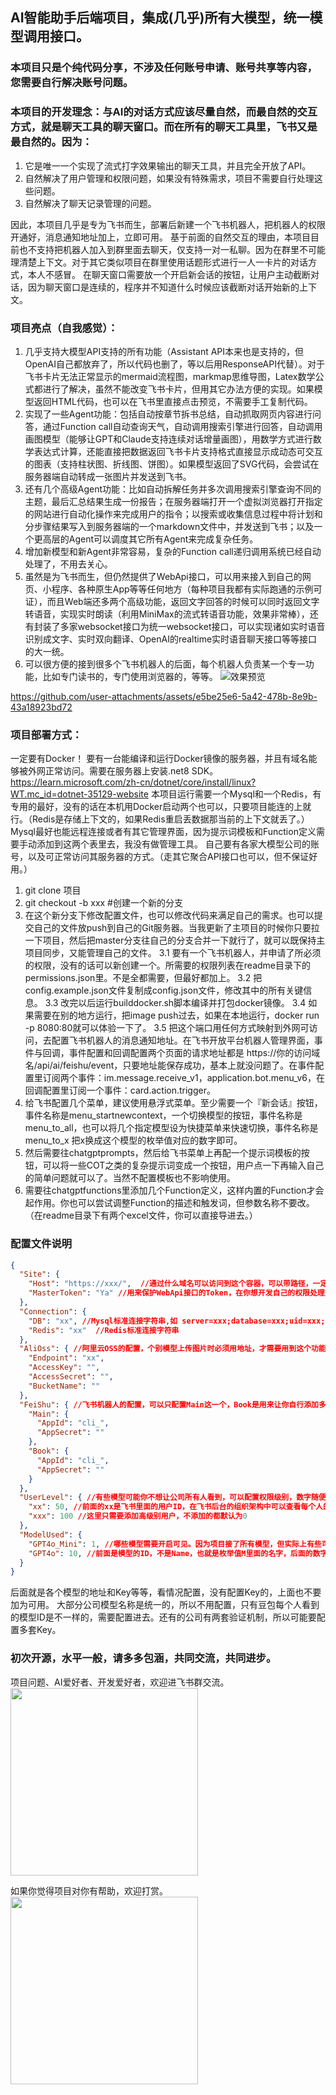 ## AI智能助手后端项目，集成(几乎)所有大模型，统一模型调用接口。

### 本项目只是个纯代码分享，不涉及任何账号申请、账号共享等内容，您需要自行解决账号问题。

### 本项目的开发理念：与AI的对话方式应该尽量自然，而最自然的交互方式，就是聊天工具的聊天窗口。而在所有的聊天工具里，飞书又是最自然的。因为：
1. 它是唯一一个实现了流式打字效果输出的聊天工具，并且完全开放了API。
2. 自然解决了用户管理和权限问题，如果没有特殊需求，项目不需要自行处理这些问题。
3. 自然解决了聊天记录管理的问题。

因此，本项目几乎是专为飞书而生，部署后新建一个飞书机器人，把机器人的权限开通好，消息通知地址加上，立即可用。
基于前面的自然交互的理由，本项目目前也不支持把机器人加入到群里面去聊天，仅支持一对一私聊。因为在群里不可能理清楚上下文。对于其它类似项目在群里使用话题形式进行一人一卡片的对话方式，本人不感冒。
在聊天窗口需要放一个开启新会话的按钮，让用户主动截断对话，因为聊天窗口是连续的，程序并不知道什么时候应该截断对话开始新的上下文。

### 项目亮点（自我感觉）：
1. 几乎支持大模型API支持的所有功能（Assistant API本来也是支持的，但OpenAI自己都放弃了，所以代码也删了，等以后用ResponseAPI代替）。对于飞书卡片无法正常显示的mermaid流程图，markmap思维导图，Latex数学公式都进行了解决，虽然不能改变飞书卡片，但用其它办法方便的实现。如果模型返回HTML代码，也可以在飞书里直接点击预览，不需要手工复制代码。
2. 实现了一些Agent功能：包括自动按章节拆书总结，自动抓取网页内容进行问答，通过Function call自动查询天气，自动调用搜索引擎进行回答，自动调用画图模型（能够让GPT和Claude支持连续对话增量画图），用数学方式进行数学表达式计算，还能直接把数据返回飞书卡片支持格式直接显示成动态可交互的图表（支持柱状图、折线图、饼图）。如果模型返回了SVG代码，会尝试在服务器端自动转成一张图片并发送到飞书。
3. 还有几个高级Agent功能：比如自动拆解任务并多次调用搜索引擎查询不同的主题，最后汇总结果生成一份报告；在服务器端打开一个虚拟浏览器打开指定的网站进行自动化操作来完成用户的指令；以搜索或收集信息过程中将计划和分步骤结果写入到服务器端的一个markdown文件中，并发送到飞书；以及一个更高层的Agent可以调度其它所有Agent来完成复杂任务。
4. 增加新模型和新Agent非常容易，复杂的Function call递归调用系统已经自动处理了，不用去关心。
5. 虽然是为飞书而生，但仍然提供了WebApi接口，可以用来接入到自己的网页、小程序、各种原生App等等任何地方（每种项目我都有实际跑通的示例可证），而且Web端还多两个高级功能，返回文字回答的时候可以同时返回文字转语音，实现实时朗读（利用MiniMax的流式转语音功能，效果非常棒），还有封装了多家websocket接口为统一websocket接口，可以实现诸如实时语音识别成文字、实时双向翻译、OpenAI的realtime实时语音聊天接口等等接口的大一统。
6. 可以很方便的接到很多个飞书机器人的后面，每个机器人负责某一个专一功能，比如专门读书的，专门使用浏览器的，等等。
![效果预览](readme/preview.png)


https://github.com/user-attachments/assets/e5be25e6-5a42-478b-8e9b-43a18923bd72


### 项目部署方式：
一定要有Docker！
要有一台能编译和运行Docker镜像的服务器，并且有域名能够被外网正常访问。需要在服务器上安装.net8 SDK。https://learn.microsoft.com/zh-cn/dotnet/core/install/linux?WT.mc_id=dotnet-35129-website
本项目运行需要一个Mysql和一个Redis，有专用的最好，没有的话在本机用Docker启动两个也可以，只要项目能连的上就行。（Redis是存储上下文的，如果Redis重启丢数据那当前的上下文就丢了。）
Mysql最好也能远程连接或者有其它管理界面，因为提示词模板和Function定义需要手动添加到这两个表里去，我没有做管理工具。
自己要有各家大模型公司的账号，以及可正常访问其服务器的方式。（走其它聚合API接口也可以，但不保证好用。）
1. git clone 项目
2. git checkout -b xxx  #创建一个新的分支
3. 在这个新分支下修改配置文件，也可以修改代码来满足自己的需求。也可以提交自己的文件放push到自己的Git服务器。当我更新了主项目的时候你只要拉一下项目，然后把master分支往自己的分支合并一下就行了，就可以既保持主项目同步，又能管理自己的文件。
3.1 要有一个飞书机器人，并申请了所必须的权限，没有的话可以新创建一个。所需要的权限列表在readme目录下的permissions.json里。不是全都需要，但最好都加上。
3.2 把config.example.json文件复制成config.json文件，修改其中的所有关键信息。
3.3 改完以后运行builddocker.sh脚本编译并打包docker镜像。
3.4 如果需要在别的地方运行，把image push过去，如果在本地运行，docker run -p 8080:80就可以体验一下了。
3.5 把这个端口用任何方式映射到外网可访问，去配置飞书机器人的消息通知地址。在飞书开放平台机器人管理界面，事件与回调，事件配置和回调配置两个页面的请求地址都是 https://你的访问域名/api/ai/feishu/event，只要地址能保存成功，基本上就没问题了。在事件配置里订阅两个事件：im.message.receive_v1，application.bot.menu_v6，在回调配置里订阅一个事件：card.action.trigger。
4. 给飞书配置几个菜单，建议使用悬浮式菜单。至少需要一个『新会话』按钮，事件名称是menu_startnewcontext，一个切换模型的按钮，事件名称是menu_to_all，也可以将几个指定模型设为快捷菜单来快速切换，事件名称是menu_to_x 把x换成这个模型的枚举值对应的数字即可。
5. 然后需要往chatgptprompts，然后给飞书菜单上再配一个提示词模板的按钮，可以将一些COT之类的复杂提示词变成一个按钮，用户点一下再输入自己的简单问题就可以了。当然不配置模板也不影响使用。
6. 需要往chatgptfunctions里添加几个Function定义，这样内置的Function才会起作用。你也可以尝试调整Function的描述和触发词，但参数名称不要改。
（在readme目录下有两个excel文件，你可以直接导进去。）

### 配置文件说明

```json
{
  "Site": {
    "Host": "https://xxx/",  //通过什么域名可以访问到这个容器，可以带路径，一定要/结尾
    "MasterToken": "Ya" //用来保护WebApi接口的Token，在你想开发自己的权限处理方式之前，生成一个复杂Token放在这儿，可以用这个Token来请求Api接口
  },
  "Connection": {
    "DB": "xx", //Mysql标准连接字符串,如 server=xxx;database=xxx;uid=xxx;pwd=xxx;SslMode=none
    "Redis": "xx"  //Redis标准连接字符串
  },
  "AliOss": { //阿里云OSS的配置，个别模型上传图片时必须用地址，才需要用到这个功能，没有可以直接忽略
    "Endpoint": "xx",
    "AccessKey": "",
    "AccessSecret": "",
    "BucketName": ""
  },
  "FeiShu": { //飞书机器人的配置，可以只配置Main这一个，Book是用来让你自行添加多个其它机器人的时候的参考，只需要复制一个BookFeishuService，复制一个BookFeishuController，改一点里面的内容就可以了。
    "Main": {
      "AppId": "cli_",
      "AppSecret": ""
    },
    "Book": {
      "AppId": "cli_",
      "AppSecret": ""
    }
  },
  "UserLevel": { //有些模型可能你不想让公司所有人看到，可以配置权限级别，数字随便写，跟下面的模型后面的数字是对应的。
    "xx": 50, //前面的xx是飞书里面的用户ID，在飞书后台的组织架构中可以查看每个人的user_id，注意不是OpenId。飞书发过来的消息里也都有每个人的user_id，后面的数字就是他的权限级别。
    "xxx": 100 //这里只需要添加高级别用户，不添加的都默认为0
  },
  "ModelUsed": {
    "GPT4o_Mini": 1, //哪些模型需要开启可见。因为项目接了所有模型，但实际上有些可能暂时没价值，或暂时不想让别人看到。只有在这里添加了的才会在他的飞书上显示出来可选。
    "GPT4o": 10, //前面是模型的ID，不是Name，也就是枚举值M里面的名字，后面的数字如果1就是所有人可见，如果大于1，就只有上面的用户权限>=它的才可见。如果是0就不可见了。虽然不可见，但API仍然可以通过这个模型ID来调用它。
  }
}
```
后面就是各个模型的地址和Key等等，看情况配置，没有配置Key的，上面也不要加为可用。
大部分公司模型名称是统一的，所以不用配置，只有豆包每个人看到的模型ID是不一样的，需要配置进去。还有的公司有两套验证机制，所以可能要配置多套Key。

### 初次开源，水平一般，请多多包涵，共同交流，共同进步。
项目问题、AI爱好者、开发爱好者，欢迎进飞书群交流。
<img src="https://github.com/unfish/AI_Proxy_United/blob/master/readme/feishugroup.png?raw=true" width="300"/>

如果你觉得项目对你有帮助，欢迎打赏。
<img src="https://github.com/unfish/AI_Proxy_United/blob/master/readme/weixin.jpg?raw=true" width="300"/>
